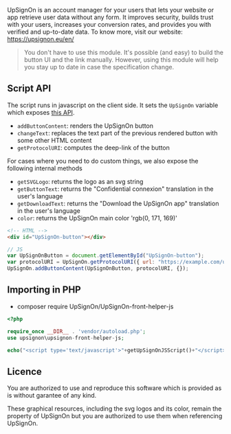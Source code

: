 UpSignOn is an account manager for your users that lets your website or app retrieve user data without any form. It improves security, builds trust with your users, increases your conversion rates, and provides you with verified and up-to-date data. To know more, visit our website: https://upsignon.eu/en/

> You don't have to use this module. It's possible (and easy) to build the button UI and the link manually. However, using this module will help you stay up to date in case the specification change.

## Script API

The script runs in javascript on the client side. It sets the `UpSignOn` variable which exposes [this API](module.d.ts).

- `addButtonContent`: renders the UpSignOn button
- `changeText`: replaces the text part of the previous rendered button with some other HTML content
- `getProtocolURI`: computes the deep-link of the button

For cases where you need to do custom things, we also expose the following internal methods

- `getSVGLogo`: returns the logo as an svg string
- `getButtonText`: returns the "Confidential connexion" translation in the user's language
- `getDownloadText`: returns the "Download the UpSignOn app" translation in the user's language
- `color`: returns the UpSignOn main color 'rgb(0, 171, 169)'

```html
<!-- HTML -->
<div id="UpSignOn-button"></div>
```

```js
// JS
var UpSignOnButton = document.getElementById("UpSignOn-button");
var protocolURI = UpSignOn.getProtocolURI({ url: "https://example.com/upsignon", buttonId: "myButton" });
UpSignOn.addButtonContent(UpSignOnButton, protocolURI, {});
```

## Importing in PHP

- composer require UpSignOn/UpSignOn-front-helper-js

```php
<?php

require_once __DIR__ . 'vendor/autoload.php';
use upsignon\upsignon-front-helper-js;

echo("<script type='text/javascript'>"+getUpSignOnJSScript()+"</script>");
```

## Licence

You are authorized to use and reproduce this software which is provided as is without garantee of any kind.

These graphical resources, including the svg logos and its color, remain the property of UpSignOn but you are authorized to use them when referencing UpSignOn.

